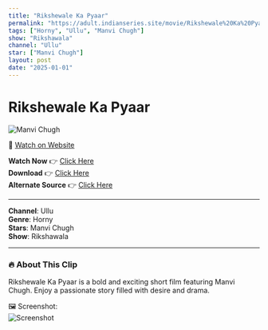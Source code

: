 ```yaml
---
title: "Rikshewale Ka Pyaar"
permalink: "https://adult.indianseries.site/movie/Rikshewale%20Ka%20Pyaar"
tags: ["Horny", "Ullu", "Manvi Chugh"]
show: "Rikshawala"
channel: "Ullu"
star: ["Manvi Chugh"]
layout: post
date: "2025-01-01"
---
```


# Rikshewale Ka Pyaar

![Manvi Chugh](https://shorts.desisins.com/wp-content/uploads/2024/11/Manvi-Chugh-DesiSins.com_.jpg)

🔗 [Watch on Website](https://adult.indianseries.site/movie/Rikshewale%20Ka%20Pyaar)

**Watch Now** 👉 [Click Here](https://adult.indianseries.site/movie/Rikshewale%20Ka%20Pyaar)  
**Download** 👉 [Click Here](https://adult.indianseries.site/movie/Rikshewale%20Ka%20Pyaar)  
**Alternate Source** 👉 [Click Here](https://adult.indianseries.site/movie/Rikshewale%20Ka%20Pyaar)

---

**Channel**: Ullu  
**Genre**: Horny  
**Stars**: Manvi Chugh  
**Show**: Rikshawala

---

### 🔥 About This Clip

Rikshewale Ka Pyaar is a bold and exciting short film featuring Manvi Chugh. Enjoy a passionate story filled with desire and drama.
 
🖼️ Screenshot:  
![Screenshot](https://shorts.desisins.com/wp-content/uploads/2024/11/Manvi-Chugh-DesiSins.com_.jpg)
